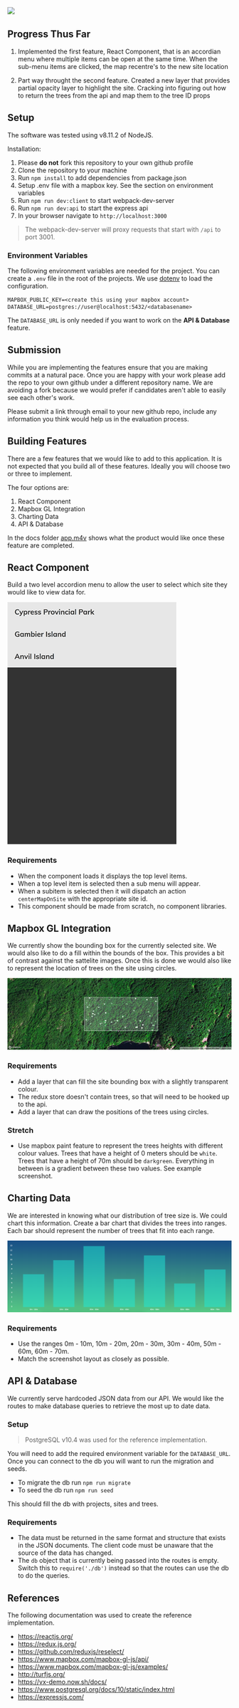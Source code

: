 
![](FYBR-GIPHY.gif)

## Progress Thus Far

1. Implemented the first feature, React Component, that is an accordian menu where multiple items can be open at the same time. When the sub-menu items are clicked, the map recentre's to the new site location

2. Part way throught the second feature. Created a new layer that provides partial opacity layer to highlight the site. Cracking into figuring out how to return the trees from the api and map them to the tree ID props


## Setup

The software was tested using v8.11.2 of NodeJS.

Installation:

1. Please **do not** fork this repository to your own github profile
2. Clone the repository to your machine
3. Run `npm install` to add dependencies from package.json
4. Setup .env file with a mapbox key. See the section on environment variables
4. Run `npm run dev:client` to start webpack-dev-server
5. Run `npm run dev:api` to start the express api
6. In your browser navigate to `http://localhost:3000` 

> The webpack-dev-server will proxy requests that start with `/api` to port 3001.


### Environment Variables

The following environment variables are needed for the project. You can create a `.env` file in the root of the projects. We use [dotenv](https://github.com/motdotla/dotenv) to load the configuration.

```
MAPBOX_PUBLIC_KEY=<create this using your mapbox account>
DATABASE_URL=postgres://user@localhost:5432/<databasename>
```

The `DATABASE_URL` is only needed if you want to work on the __API & Database__ feature.


## Submission

While you are implementing the features ensure that you are making commits at a natural pace. Once you are happy with your work please add the repo to your own github under a different repository name. We are avoiding a fork because we would prefer if candidates aren't able to easily see each other's work.

Please submit a link through email to your new github repo, include any information you think would help us in the evaluation process. 


## Building Features

There are a few features that we would like to add to this application. It is not expected that you build all of these features. Ideally you will choose two or three to implement. 

The four options are:

1. React Component
2. Mapbox GL Integration
3. Charting Data
4. API & Database

In the docs folder [app.m4v](docs/app.m4v) shows what the product would like once these feature are completed.

## React Component

Build a two level accordion menu to allow the user to select which site they would like to view data for. 

![Accordion](docs/component/accordion.gif)


### Requirements

- When the component loads it displays the top level items.
- When a top level item is selected then a sub menu will appear.
- When a subitem is selected then it will dispatch an action `centerMapOnSite` with the appropriate site id.
- This component should be made from scratch, no component libraries.


## Mapbox GL Integration

We currently show the bounding box for the currently selected site. We would also like to do a fill within the bounds of the box. This provides a bit of contrast against the sattelite images. Once this is done we would also like to represent the location of trees on the site using circles.

![Mapbox](docs/mapbox/map.jpg)


### Requirements

- Add a layer that can fill the site bounding box with a slightly transparent colour.
- The redux store doesn't contain trees, so that will need to be hooked up to the api.
- Add a layer that can draw the positions of the trees using circles.


### Stretch

- Use mapbox paint feature to represent the trees heights with different colour values. Trees that have a height of 0 meters should be `white`. Trees that have a height of 70m should be `darkgreen`. Everything in between is a gradient between these two values. See example screenshot.


## Charting Data

We are interested in knowing what our distribution of tree size is. We could chart this information. Create a bar chart that divides the trees into ranges. Each bar should represent the number of trees that fit into each range.

![Mapbox](docs/chart/tree_height.png)


### Requirements

-  Use the ranges 0m - 10m, 10m - 20m, 20m - 30m, 30m - 40m, 50m - 60m, 60m - 70m.
-  Match the screenshot layout as closely as possible.


## API & Database

We currently serve hardcoded JSON data from our API. We would like the routes to make database queries to retrieve the most up to date data.


### Setup

> PostgreSQL v10.4 was used for the reference implementation.

You will need to add the required environment variable for the `DATABASE_URL`. Once you can connect to the db you will want to run the migration and seeds. 

- To migrate the db run `npm run migrate`
- To seed the db run `npm run seed`

This should fill the db with projects, sites and trees.


### Requirements

- The data must be returned in the same format and structure that exists in the JSON documents. The client code must be unaware that the source of the data has changed.
- The `db` object that is currently being passed into the routes is empty. Switch this to `require('./db')` instead so that the routes can use the db to do the queries.


## References

The following documentation was used to create the reference implementation.

- https://reactjs.org/
- https://redux.js.org/
- https://github.com/reduxjs/reselect/
- https://www.mapbox.com/mapbox-gl-js/api/
- https://www.mapbox.com/mapbox-gl-js/examples/
- http://turfjs.org/
- https://vx-demo.now.sh/docs/
- https://www.postgresql.org/docs/10/static/index.html
- https://expressjs.com/
